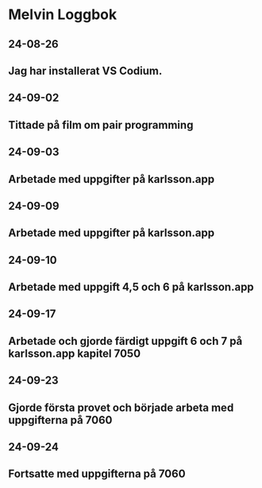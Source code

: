 Melvin Loggbok
==============
24-08-26
-------------
Jag har installerat VS Codium.
-------------------------------
24-09-02
---------
Tittade på film om pair programming
------------------------------------
24-09-03
---------
Arbetade med uppgifter på karlsson.app
---------------------------------------
24-09-09
--------
Arbetade med uppgifter på karlsson.app
---------------------------------------
24-09-10
---------
Arbetade med uppgift 4,5 och 6 på karlsson.app
-----------------------------------------------
24-09-17
---------
Arbetade och gjorde färdigt uppgift 6 och 7 på karlsson.app kapitel 7050
-------------------------------------------------------------------------
24-09-23
--------
Gjorde första provet och började arbeta med uppgifterna på 7060
---------------------------------------------------------------
24-09-24
--------
Fortsatte med uppgifterna på 7060
---------------------------------